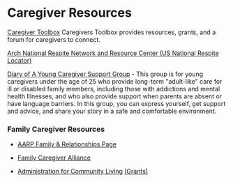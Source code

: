 # Caregiver Resources

[Caregiver Toolbox](https://caregiverstoolbox.com) Caregivers Toolbox provides resources, grants, and a forum for caregivers to connect.

[Arch National Respite Network and Resource Center (US National Respite Locator)](https://arch.gnosishosting.net/Portal/Registry)

[Diary of A Young Caregiver Support Group](https://www.facebook.com/groups/diaryofayoungcaregiver) - This group is for young caregivers under the age of 25 who provide long-term "adult-like" care for ill or disabled family members, including those with addictions and mental health Illnesses, and who also provide support when parents are absent or have language barriers. In this group, you can express yourself, get support and advice, and share your story in a safe and comfortable environment.

### Family Caregiver Resources

* [AARP Family & Relationships Page](https://www.aarp.org/home-family/friends-family/)

* [Family Caregiver Alliance](https://www.caregiver.org/about-fca/finances-grants-awards/)

* [Administration for Community Living](https://acl.gov/) [(Grants)](https://acl.gov/grants)
